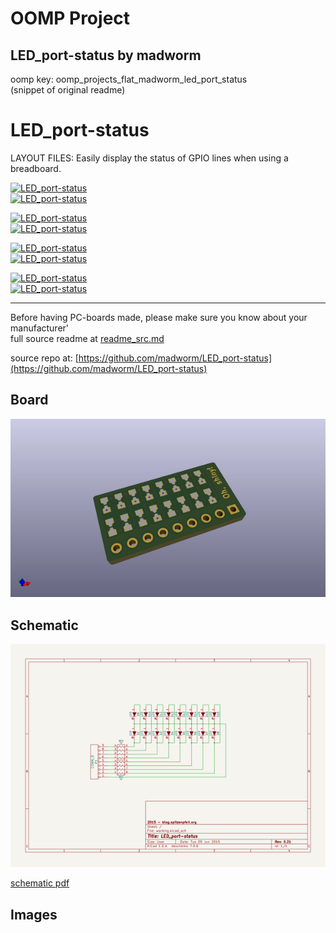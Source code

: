 # OOMP Project  
## LED_port-status  by madworm  
  
oomp key: oomp_projects_flat_madworm_led_port_status  
(snippet of original readme)  
  
  
LED_port-status  
===============  
  
LAYOUT FILES: Easily display the status of GPIO lines when using a breadboard.  
  
[![LED_port-status](/dual-mode/gerber_files/PNGs/LED_port-status__front_purple.png)](/dual-mode/gerber_files/PNGs/LED_port-status__front_purple.png)  
[![LED_port-status](/dual-mode/gerber_files/PNGs/LED_port-status__back_purple.png)](/dual-mode/gerber_files/PNGs/LED_port-status__back_purple.png)  
  
[![LED_port-status](/CA-CC-combo/gerber_files/PNGs/LED_port-status-CA-CC-combo__front_purple.png)](/CA-CC-combo/gerber_files/PNGs/LED_port-status-CA-CC-combo__front_purple.png)  
[![LED_port-status](/CA-CC-combo/gerber_files/PNGs/LED_port-status-CA-CC-combo__back_purple.png)](/CA-CC-combo/gerber_files/PNGs/LED_port-status-CA-CC-combo__back_purple.png)  
  
[![LED_port-status](/common-anode/gerber_files/PNGs/LED_port-status-CA__front_purple.png)](/common-anode/gerber_files/PNGs/LED_port-status-CA__front_purple.png)  
[![LED_port-status](/common-anode/gerber_files/PNGs/LED_port-status-CA__back_purple.png)](/common-anode/gerber_files/PNGs/LED_port-status-CA__back_purple.png)  
  
[![LED_port-status](/common-cathode/gerber_files/PNGs/LED_port-status-CC__front_purple.png)](/common-cathode/gerber_files/PNGs/LED_port-status-CC__front_purple.png)  
[![LED_port-status](/common-cathode/gerber_files/PNGs/LED_port-status-CC__back_purple.png)](/common-cathode/gerber_files/PNGs/LED_port-status-CC__back_purple.png)  
  
  
---  
  
Before having PC-boards made, please make sure you know about your manufacturer'  
  full source readme at [readme_src.md](readme_src.md)  
  
source repo at: [https://github.com/madworm/LED_port-status](https://github.com/madworm/LED_port-status)  
## Board  
  
[![working_3d.png](working_3d_600.png)](working_3d.png)  
## Schematic  
  
[![working_schematic.png](working_schematic_600.png)](working_schematic.png)  
  
[schematic pdf](working_schematic.pdf)  
## Images  

